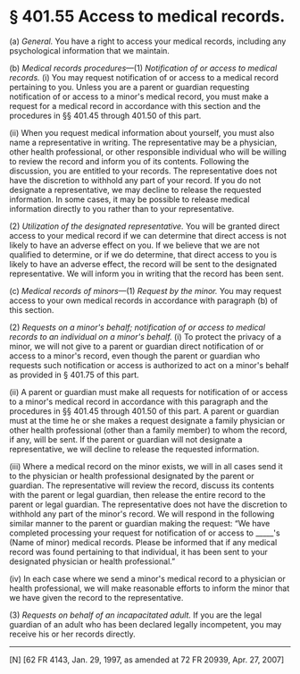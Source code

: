 # § 401.55   Access to medical records.

(a) *General.* You have a right to access your medical records, including any psychological information that we maintain.


(b) *Medical records procedures*—(1) *Notification of or access to medical records.* (i) You may request notification of or access to a medical record pertaining to you. Unless you are a parent or guardian requesting notification of or access to a minor's medical record, you must make a request for a medical record in accordance with this section and the procedures in §§ 401.45 through 401.50 of this part.


(ii) When you request medical information about yourself, you must also name a representative in writing. The representative may be a physician, other health professional, or other responsible individual who will be willing to review the record and inform you of its contents. Following the discussion, you are entitled to your records. The representative does not have the discretion to withhold any part of your record. If you do not designate a representative, we may decline to release the requested information. In some cases, it may be possible to release medical information directly to you rather than to your representative.


(2) *Utilization of the designated representative.* You will be granted direct access to your medical record if we can determine that direct access is not likely to have an adverse effect on you. If we believe that we are not qualified to determine, or if we do determine, that direct access to you is likely to have an adverse effect, the record will be sent to the designated representative. We will inform you in writing that the record has been sent.


(c) *Medical records of minors*—(1) *Request by the minor.* You may request access to your own medical records in accordance with paragraph (b) of this section.


(2) *Requests on a minor's behalf; notification of or access to medical records to an individual on a minor's behalf.* (i) To protect the privacy of a minor, we will not give to a parent or guardian direct notification of or access to a minor's record, even though the parent or guardian who requests such notification or access is authorized to act on a minor's behalf as provided in § 401.75 of this part.


(ii) A parent or guardian must make all requests for notification of or access to a minor's medical record in accordance with this paragraph and the procedures in §§ 401.45 through 401.50 of this part. A parent or guardian must at the time he or she makes a request designate a family physician or other health professional (other than a family member) to whom the record, if any, will be sent. If the parent or guardian will not designate a representative, we will decline to release the requested information.


(iii) Where a medical record on the minor exists, we will in all cases send it to the physician or health professional designated by the parent or guardian. The representative will review the record, discuss its contents with the parent or legal guardian, then release the entire record to the parent or legal guardian. The representative does not have the discretion to withhold any part of the minor's record. We will respond in the following similar manner to the parent or guardian making the request: “We have completed processing your request for notification of or access to _____'s (Name of minor) medical records. Please be informed that if any medical record was found pertaining to that individual, it has been sent to your designated physician or health professional.” 


(iv) In each case where we send a minor's medical record to a physician or health professional, we will make reasonable efforts to inform the minor that we have given the record to the representative.


(3) *Requests on behalf of an incapacitated adult.* If you are the legal guardian of an adult who has been declared legally incompetent, you may receive his or her records directly.



---

[N] [62 FR 4143, Jan. 29, 1997, as amended at 72 FR 20939, Apr. 27, 2007]




